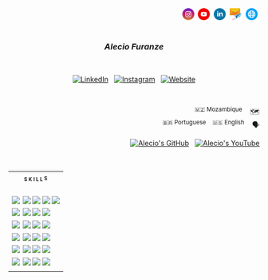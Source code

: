 <div align="end">
    <a target="_blank" href="https://instagram.com/alec1o"    ><img width="24px" src="/instagram.png" alt="instagram" /></a>&nbsp;
    <a target="_blank" href="https://youtube.com/@alec1o"     ><img width="24px" src="/youtube.png" alt="youtube"     /></a>&nbsp;
    <a target="_blank" href="https://linkedin.com/in/alec1o/" ><img width="24px" src="/linkedin.png" alt="linkedin"   /></a>&nbsp;
    <a target="_blank" href="mailto://i@alecio.me"            ><img width="24px" src="/email.png" alt="email"         /></a>&nbsp;
    <a target="_blank" href="http://www.alecio.me/"           ><img width="24px" src="/website.png" alt="website"     /></a>&nbsp;
</div>

</br>

<h3 align="center"><i>Alecio Furanze</i></h3>

</br>

<div align="center">
    
[![LinkedIn](https://img.shields.io/badge/LinkedIn--_.svg?style=social&logo=linkedin)](https://www.linkedin.com/in/alec1o/)
&nbsp;
[![Instagram](https://img.shields.io/badge/Instagram--_.svg?style=social&logo=instagram)](https://www.instagram.com/alec1o/)
&nbsp;
[![Website](https://img.shields.io/badge/Website--_.svg?style=social&logo=googlechrome)](http://www.alecio.me/)

</div>

</br>

<div align="end">
    <p>
        <sup>🇲🇿 Mozambique</sup> &nbsp;&nbsp;  🗺️
        </br>
        <sup>🇧🇷 Portuguese &nbsp;&nbsp; 🇺🇸 English</sup>  &nbsp;&nbsp;  🗣️
    </p>
    <div>
        <a href="https://github.com/alec1o"><img src="https://img.shields.io/github/stars/alec1o" alt="Alecio's GitHub"></a>
        &nbsp;
        <a href="https://www.youtube.com/@alec1o"><img src="https://img.shields.io/youtube/channel/views/UC2aSCT_J52rxBnj_o3HYxow" alt="Alecio's YouTube"></a>
    </div>    
</div>

</br>
</br>

<table>
    <tr>
        <th>
            <sub><sup>S K I L L </sup></sub><sup><sub>S</sub></sup>
        </th>
    </tr>
    <tr>
        <td>
            <br>
            <sup>
                <img height="20px" src="https://img.shields.io/badge/FRONT_END-2050CE?style=for-the-badge"/>&nbsp;
                <img height="20px" src="https://img.shields.io/badge/HTML-0c1119?style=for-the-badge"/>
                <img height="20px" src="https://img.shields.io/badge/CSS-0c1119?style=for-the-badge"/>
                <img height="20px" src="https://img.shields.io/badge/JavaScript-0c1119?style=for-the-badge"/>
                <img height="20px" src="https://img.shields.io/badge/React.Js-0c1119?style=for-the-badge"/>
            </sup>
            </br>
            <sup>
                <img height="20px" src="https://img.shields.io/badge/BACK_END%E2%A0%80-2050ce?style=for-the-badge"/>&nbsp;
                <img height="20px" src="https://img.shields.io/badge/Asp.NET-0c1119?style=for-the-badge"/>
                <img height="20px" src="https://img.shields.io/badge/Node.Js-0c1119?style=for-the-badge"/>
                <img height="20px" src="https://img.shields.io/badge/Express.Js-0c1119?style=for-the-badge"/>
            </sup>
            </br>
            <sup>
                <img height="20px" src="https://img.shields.io/badge/Storage%E2%A0%80%E2%A0%80-2050CE?style=for-the-badge"/>&nbsp;
                <img height="20px" src="https://img.shields.io/badge/Redis-0c1119?style=for-the-badge"/>
                <img height="20px" src="https://img.shields.io/badge/Postigre_SQL-0c1119?style=for-the-badge"/>
                <img height="20px" src="https://img.shields.io/badge/Mongo_DB-0c1119?style=for-the-badge"/>
            </sup>
            </br>
            <sup>
                <img height="20px" src="https://img.shields.io/badge/DevOps%20%20%E2%A0%80%E2%A0%80-2050CE?style=for-the-badge"/>&nbsp;
                <img height="20px" src="https://img.shields.io/badge/LINUX-0c1119?style=for-the-badge"/>
                <img height="20px" src="https://img.shields.io/badge/Nginx-0c1119?style=for-the-badge"/>
                <img height="20px" src="https://img.shields.io/badge/Docker-0c1119?style=for-the-badge"/>
            </sup>
            </br>
            <sup>
                <img height="20px" src="https://img.shields.io/badge/Gamedev%E2%A0%80%E2%A0%80-2050CE?style=for-the-badge"/>&nbsp;
                <img height="20px" src="https://img.shields.io/badge/Unity_Engine-0c1119?style=for-the-badge"/>
                <img height="20px" src="https://img.shields.io/badge/Flax_Engine-0c1119?style=for-the-badge"/>
                <img height="20px" src="https://img.shields.io/badge/Blender-0c1119?style=for-the-badge"/>
            </sup>
            </br>
            <sup>
                <img height="20px" src="https://img.shields.io/badge/Extra%20%E2%A0%80%E2%A0%80%E2%A0%80%E2%A0%80-2050CE?style=for-the-badge"/>&nbsp;
                <img height="20px" src="https://img.shields.io/badge/RabbitMQ-0c1119?style=for-the-badge"/>                
                <img height="20px" src="https://img.shields.io/badge/TypeScript-0c1119?style=for-the-badge"/>
                <img height="20px" src="https://img.shields.io/badge/RegEx-0c1119?style=for-the-badge"/>
            </sup>
        </td>
    </tr>
</table>
